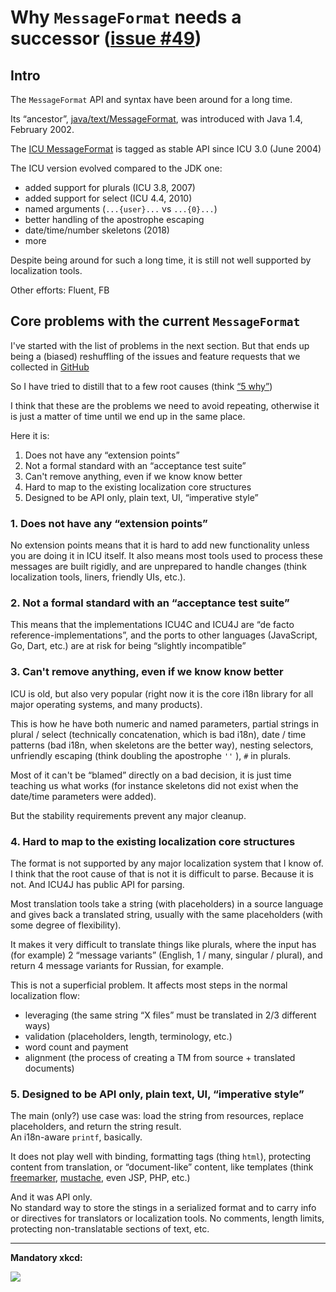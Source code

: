 # Why `MessageFormat` needs a successor ([issue #49](https://github.com/unicode-org/message-format-wg/issues/49))

## Intro

The `MessageFormat` API and syntax have been around for a long time.

Its “ancestor”, [java/text/MessageFormat](https://docs.oracle.com/javase/7/docs/api/java/text/MessageFormat.html), was introduced with Java 1.4, February 2002.

The [ICU MessageFormat](https://unicode-org.github.io/icu-docs/apidoc/released/icu4j/com/ibm/icu/text/MessageFormat.html) is tagged as stable API since ICU 3.0 (June 2004)

The ICU version evolved compared to the JDK one:
* added support for plurals (ICU 3.8, 2007)
* added support for select (ICU 4.4, 2010)
* named arguments (`...{user}...` vs `...{0}...`)
* better handling of the apostrophe escaping
* date/time/number skeletons (2018)
* more

Despite being around for such a long time, it is still not well supported by localization tools.

Other efforts: Fluent, FB

## Core problems with the current `MessageFormat`

I've started with the list of problems in the next section.
But that ends up being a (biased) reshuffling of the issues and feature requests that we collected in [GitHub](https://github.com/unicode-org/message-format-wg/issues)

So I have tried to distill that to a few root causes
(think [“5 why”](https://en.wikipedia.org/wiki/Five_whys))

I think that these are the problems we need to avoid repeating,
otherwise it is just a matter of time until we end up in the same place.

Here it is:
1. Does not have any “extension points”
2. Not a formal standard with an “acceptance test suite”
3. Can't remove anything, even if we know know better
4. Hard to map to the existing localization core structures
5. Designed to be API only, plain text, UI, “imperative style”

### 1. Does not have any “extension points”

No extension points means that it is hard to add new functionality unless you
are doing it in ICU itself.
It also means most tools used to process these messages are built rigidly,
and are unprepared to handle changes
(think localization tools, liners, friendly UIs, etc.).

### 2. Not a formal standard with an “acceptance test suite”

This means that the implementations ICU4C and ICU4J are
“de facto reference-implementations”, and the ports to other languages
(JavaScript, Go, Dart, etc.) are at risk for being “slightly incompatible”

### 3. Can't remove anything, even if we know know better

ICU is old, but also very popular (right now it is the core i18n library
for all major operating systems, and many products).

This is how he have both numeric and named parameters, partial strings in
plural / select (technically concatenation, which is bad i18n), date / time
patterns (bad i18n, when skeletons are the better way), nesting selectors,
unfriendly escaping (think doubling the apostrophe `''` ), `#` in plurals.

Most of it can't be “blamed” directly on a bad decision, it is just time
teaching us what works (for instance skeletons did not exist when the
date/time parameters were added).

But the stability requirements prevent any major cleanup.

### 4. Hard to map to the existing localization core structures

The format is not supported by any major localization system that I know of. \
I think that the root cause of that is not it is difficult to parse.
Because it is not. And ICU4J has public API for parsing.

Most translation tools take a string (with placeholders) in a source language
and gives back a translated string, usually with the same placeholders
(with some degree of flexibility).

It makes it very difficult to translate things like plurals, where the input
has (for example) 2 “message variants” (English, 1 / many, singular / plural),
and return 4 message variants for Russian, for example.

This is not a superficial problem. It affects most steps in the normal
localization flow:
* leveraging (the same string “X files” must be translated
in 2/3 different ways)
* validation (placeholders, length, terminology, etc.)
* word count and payment
* alignment (the process of creating a TM from source + translated documents)

### 5. Designed to be API only, plain text, UI, “imperative style”

The main (only?) use case was: load the string from resources,
replace placeholders, and return the string result.  
An i18n-aware `printf`, basically.

It does not play well with binding, formatting tags (thing `html`),
protecting content from translation, or  “document-like” content, like templates
(think [freemarker](https://freemarker.apache.org/),
[mustache](https://mustache.github.io/), even JSP, PHP, etc.)

And it was API only. \
No standard way to store the stings in a serialized format and to carry
info or directives for translators or localization tools.
No comments, length limits, protecting non-translatable sections of text, etc.

---

**Mandatory xkcd:**

[<img src='https://imgs.xkcd.com/comics/standards.png'>](https://xkcd.com/927/)
